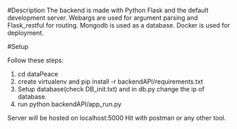 #Description
The backend is made with Python Flask and the default development server. Webargs are used for argument parsing and Flask_restful for routing.
Mongodb is used as a database.
Docker is used for deployment. 

#Setup

Follow these steps:
1. cd dataPeace
2. create virtualenv and pip install -r backendAPI/requirements.txt
3. Setup database(check DB_init.txt) and in db.py change the ip of database.
3. run python backendAPI/app_run.py

Server will be hosted on localhost:5000
Hit with postman or any other tool.